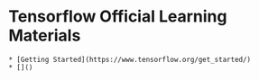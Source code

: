 # Tensorflow Official Learning Materials
	* [Getting Started](https://www.tensorflow.org/get_started/)
	* []()